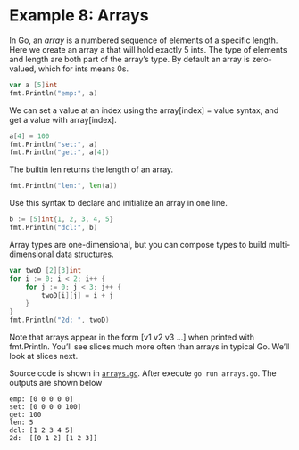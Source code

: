 # Example 8: Arrays

In Go, an _array_ is a numbered sequence of elements of a specific length. Here we create an array a that will hold exactly 5 ints. The type of elements and length are both part of the array’s type. By default an array is zero-valued, which for ints means 0s.
```go
var a [5]int
fmt.Println("emp:", a)
```
We can set a value at an index using the array[index] = value syntax, and get a value with array[index].
```go
a[4] = 100
fmt.Println("set:", a)
fmt.Println("get:", a[4])
```
The builtin len returns the length of an array.
```go
fmt.Println("len:", len(a))
```
Use this syntax to declare and initialize an array in one line.
```go
b := [5]int{1, 2, 3, 4, 5}
fmt.Println("dcl:", b)
```
Array types are one-dimensional, but you can compose types to build multi-dimensional data structures.
```go
var twoD [2][3]int
for i := 0; i < 2; i++ {
    for j := 0; j < 3; j++ {
        twoD[i][j] = i + j
    }
}
fmt.Println("2d: ", twoD)
```
Note that arrays appear in the form [v1 v2 v3 ...] when printed with fmt.Println. You’ll see slices much more often than arrays in typical Go. We’ll look at slices next.

Source code is shown in [`arrays.go`](https://github.com/luangtatipsy/go-by-example/blob/main/08-arrays/arrays.go). After execute `go run arrays.go`. The outputs are shown below
```
emp: [0 0 0 0 0]
set: [0 0 0 0 100]
get: 100
len: 5
dcl: [1 2 3 4 5]
2d:  [[0 1 2] [1 2 3]]
```